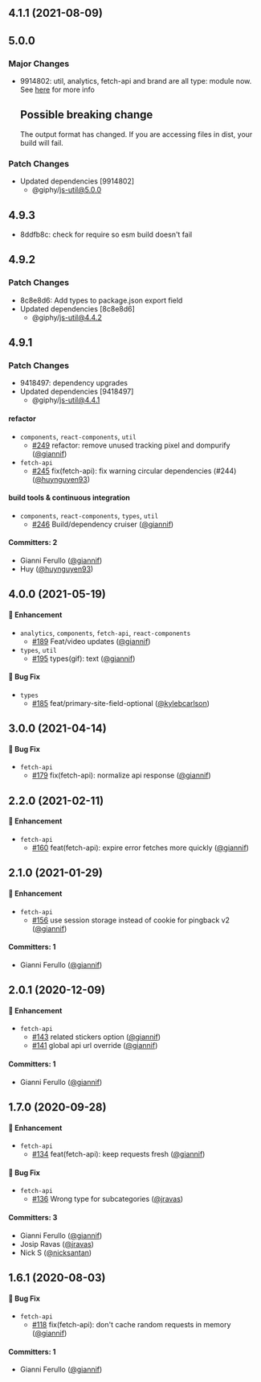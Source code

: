 ## 4.1.1 (2021-08-09)

## 5.0.0

### Major Changes

-   9914802: util, analytics, fetch-api and brand are all type: module now. See [here](https://github.com/Giphy/giphy-js/pull/391#issue-1770394467) for more info

    ## Possible breaking change

    The output format has changed. If you are accessing files in dist, your build will fail.

### Patch Changes

-   Updated dependencies [9914802]
    -   @giphy/js-util@5.0.0

## 4.9.3

-   8ddfb8c: check for require so esm build doesn't fail

## 4.9.2

### Patch Changes

-   8c8e8d6: Add types to package.json export field
-   Updated dependencies [8c8e8d6]
    -   @giphy/js-util@4.4.2

## 4.9.1

### Patch Changes

-   9418497: dependency upgrades
-   Updated dependencies [9418497]
    -   @giphy/js-util@4.4.1

#### refactor

-   `components`, `react-components`, `util`
    -   [#249](https://github.com/Giphy/giphy-js/pull/249) refactor: remove unused tracking pixel and dompurify ([@giannif](https://github.com/giannif))
-   `fetch-api`
    -   [#245](https://github.com/Giphy/giphy-js/pull/245) fix(fetch-api): fix warning circular dependencies (#244) ([@huynguyen93](https://github.com/huynguyen93))

#### build tools & continuous integration

-   `components`, `react-components`, `types`, `util`
    -   [#246](https://github.com/Giphy/giphy-js/pull/246) Build/dependency cruiser ([@giannif](https://github.com/giannif))

#### Committers: 2

-   Gianni Ferullo ([@giannif](https://github.com/giannif))
-   Huy ([@huynguyen93](https://github.com/huynguyen93))

## 4.0.0 (2021-05-19)

#### :rocket: Enhancement

-   `analytics`, `components`, `fetch-api`, `react-components`
    -   [#189](https://github.com/Giphy/giphy-js/pull/189) Feat/video updates ([@giannif](https://github.com/giannif))
-   `types`, `util`
    -   [#195](https://github.com/Giphy/giphy-js/pull/195) types(gif): text ([@giannif](https://github.com/giannif))

#### :bug: Bug Fix

-   `types`
    -   [#185](https://github.com/Giphy/giphy-js/pull/185) feat/primary-site-field-optional ([@kylebcarlson](https://github.com/kylebcarlson))

## 3.0.0 (2021-04-14)

#### :bug: Bug Fix

-   `fetch-api`
    -   [#179](https://github.com/Giphy/giphy-js/pull/179) fix(fetch-api): normalize api response ([@giannif](https://github.com/giannif))

## 2.2.0 (2021-02-11)

#### :rocket: Enhancement

-   `fetch-api`
    -   [#160](https://github.com/Giphy/giphy-js/pull/160) feat(fetch-api): expire error fetches more quickly ([@giannif](https://github.com/giannif))

## 2.1.0 (2021-01-29)

#### :rocket: Enhancement

-   `fetch-api`
    -   [#156](https://github.com/Giphy/giphy-js/pull/156) use session storage instead of cookie for pingback v2 ([@giannif](https://github.com/giannif))

#### Committers: 1

-   Gianni Ferullo ([@giannif](https://github.com/giannif))

## 2.0.1 (2020-12-09)

#### :rocket: Enhancement

-   `fetch-api`
    -   [#143](https://github.com/Giphy/giphy-js/pull/143) related stickers option ([@giannif](https://github.com/giannif))
    -   [#141](https://github.com/Giphy/giphy-js/pull/141) global api url override ([@giannif](https://github.com/giannif))

#### Committers: 1

-   Gianni Ferullo ([@giannif](https://github.com/giannif))

## 1.7.0 (2020-09-28)

#### :rocket: Enhancement

-   `fetch-api`
    -   [#134](https://github.com/Giphy/giphy-js/pull/134) feat(fetch-api): keep requests fresh ([@giannif](https://github.com/giannif))

#### :bug: Bug Fix

-   `fetch-api`
    -   [#136](https://github.com/Giphy/giphy-js/pull/136) Wrong type for subcategories ([@jravas](https://github.com/jravas))

#### Committers: 3

-   Gianni Ferullo ([@giannif](https://github.com/giannif))
-   Josip Ravas ([@jravas](https://github.com/jravas))
-   Nick S ([@nicksantan](https://github.com/nicksantan))

## 1.6.1 (2020-08-03)

#### :bug: Bug Fix

-   `fetch-api`
    -   [#118](https://github.com/Giphy/giphy-js/pull/118) fix(fetch-api): don't cache random requests in memory ([@giannif](https://github.com/giannif))

#### Committers: 1

-   Gianni Ferullo ([@giannif](https://github.com/giannif))

